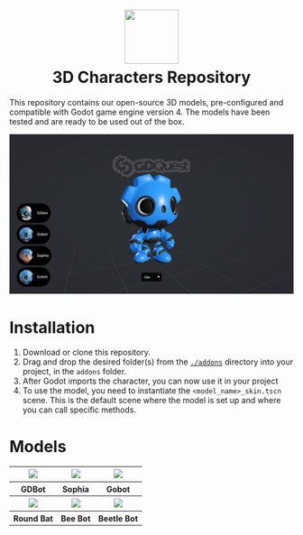 <h1 align="center">
<img width="96" height="96" src="./src/character_icon.png"/>
<br/>
3D Characters Repository</h1>

This repository contains our open-source 3D models, pre-configured and compatible with Godot game engine version 4. The models have been tested and are ready to be used out of the box.

![Project preview](./screenshots/project_preview.png)

# Installation
1. Download or clone this repository.
2. Drag and drop the desired folder(s) from the [`./addons`](./src/addons/) directory into your project, in the `addons` folder.
3. After Godot imports the character, you can now use it in your project
4. To use the model, you need to instantiate the `<model_name>_skin.tscn` scene. This is the default scene where the model is set up and where you can call specific methods.

# Models
<table>
	<tr align="center">
		<th>
		<img width="64" src="./src/resources/gdbot_vignette.png"/>
		</th>
		<th>
		<img width="64" src="./src/resources/sophia_vignette.png"/>
		</th>
		<th>
		<img width="64" src="./src/resources/gobot_vignette.png"/>
		</th>
	</tr>
	<tr align="center">
		<th>GDBot</th>
		<th>Sophia</th>
		<th>Gobot</th>
	</tr>
	<tr align="center">
		<th>
		<img width="64" src="./src/resources/round_bat_vignette.png"/>
		</th>
		<th>
		<img width="64" src="./src/resources/beebot_vignette.png"/>
		</th>
		<th>
		<img width="64" src="./src/resources/beetle_bot_vignette.png"/>
		</th>
	</tr>
	<tr align="center">
		<th>Round Bat</th>
		<th>Bee Bot</th>
		<th>Beetle Bot</th>
	</tr>
</table>

